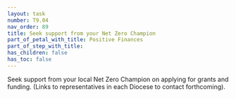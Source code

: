 ```yaml
---
layout: task
number: T9.04
nav_order: 89
title: Seek support from your Net Zero Champion
part_of_petal_with_title: Positive Finances
part_of_step_with_title: 
has_children: false
has_toc: false
---
```


Seek support from your local Net Zero Champion on applying for grants and funding. (Links to representatives in each Diocese to contact forthcoming).
